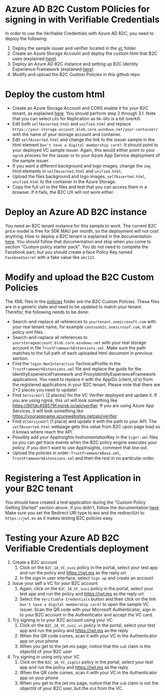# Azure AD B2C Custom POlicies for signing in with Verifiable Credentials

In order to use the Verifiable Credentials with Azure AD B2C, you need to deploy the following:

1. Deploy the sample issuer and verifier located in the [vc](/vc) folder
1. Create an Azure Storage Account and deploy the custom html that B2C uses (explained [here](https://docs.microsoft.com/en-us/azure/active-directory-b2c/customize-ui-with-html?pivots=b2c-user-flow#2-create-an-azure-blob-storage-account))
1. Deploy an Azure AD B2C instance and setting up B2C Identity Experience Framework (explained [here](https://docs.microsoft.com/en-us/azure/active-directory-b2c/custom-policy-get-started))
1. Modify and upload the B2C Custom Policies in this github repo

# Deploy the custom html

- Create an Azure Storage Account and CORS enable it for your B2C tenant, as explained [here](https://docs.microsoft.com/en-us/azure/active-directory-b2c/customize-ui-with-html?pivots=b2c-user-flow#2-create-an-azure-blob-storage-account). You should perform step 2 through 3.1. Note that you can select `LRS` for Replication as `RA-GRS` is a bit overkill.
- Edit both `selfAsserted.html` and `unified.html` and replace `https://your-storage-account.blob.core.windows.net/your-container/` with the name of your storage account and container.
- Edit `selfAsserted.html` and change the link to the issuer sample in the html element `Don't have a digital membership card?`. It should point to your deployed VC sample issuer. Again, this would either point to your `ngrok` process for the issuer or to your Azure App Service deployment of the sample issuer.  
- If you want a different background and logo images, change the `img` html elements in `selfAsserted.html` and `unified.html`. 
- Upload the files background and logo images, `selfAsserted.html`, `unified.html` to the container in the Azure Storage.
- Copy the full url to the files and test that you can access them in a browser. If it fails, the B2C UX will not work either.

# Deploy an Azure AD B2C instance

You need an B2C tenant instance for this sample to work. The current B2C price model is free for 50K MAU per month, so the deployment will not cost anything. How to deploy a B2C tenant is explained in the documentation [here](https://docs.microsoft.com/en-us/azure/active-directory-b2c/custom-policy-get-started). You should follow that documentation and stop when you come to section "Custom policy starter pack". You do not need to complete the Facebook part, but you should create a face Policy Key named `FacebookSecret` with a fake value like `abc123`.

# Modify and upload the B2C Custom Policies

The XML files in the [policies](/policies) folder are the B2C Custom Policies. These files are in a generic state and need to be updated to match your tenant. Therefor, the following needs to be done:

- Search-and-replace all references to `yourtenant.onmicrosoft.com` with your real tenant name, for example `contosob2c.onmicrosof.com`, in all policy xml files.
- Search-and-replace all references to `yourstorageaccount.blob.core.windows.net` with your real storage account in file `TrustFrameworkExtensions.xml`. Make sure the path matches to the full path of each uploaded html document in previous section.
- Find the `login-NonInteractive` TechnicalProfile in the `TrustFrameworkExtensions.xml` file and replace the guids for the IdentityExperienceFramework and ProxyIdentityExperienceFramework applications. You need to replace it with the AppIDs (client_id's) from the registered applications in your B2C tenant. Please note that there are 2+2 places you need to update!
- Find `ServiceUrl` (2 places) for the VC Verifier deployed and update it.
If you are using ngrok, this url will look something like https://901dc458579f.ngrok.io/api/verifier. If you are using Azure App Services, it will look something like https://yourappname.azurewebsites.net/api/verifier
- Find `VCServiceUrl` (1 place) and update it with the path to your API. The `selfAsserted.html` webpage gets this value from B2C upon page load so it knows where reach the API.
- Possibly add your AppInsights InstrumentationKey in the `Sign*.xml` files so you can get trace events when the B2C policy engine executes your policy. If you don't want to use AppInsights, comment that line out.
- Upload the policies in order: `TrustFrameworkBase.xml`, `TrustFrameworkExtensions.xml` and then the rest in no particular order.
 
# Registering a Test Application in your B2C tenant

You should have created a test application during the "Custom Policy Getting Started" section above. If you didn't, follow the documentation [here](https://docs.microsoft.com/en-us/azure/active-directory-b2c/tutorial-register-applications?tabs=app-reg-ga). Make sure you set the Redirect URI type to `Web` and the redirectUri to `https://jwt.ms` as it makes testing B2C policies easy.

# Testing your Azure AD B2C Verifiable Credentials deployment

1. Create a B2C account
    1. Click on the `B2C_1A_VC_susi` policy in the portal, select your test app and run the policy and https://jwt.ms as the reply url.
    1. In the sign in user interface, select `Sign up` and create an account
1. Issue your self a VC for your B2C account
    1. Again, click on the `B2C_1A_VC_susi` policy in the portal, select your test app and run the policy and https://jwt.ms as the reply url.
    1. Select the `Verifiable Credentials` button and then click on the link `Don't have a digital membership card?` to open the sample VC issuer. Scan the QR code with your Microsoft Authenticator, sign in to your B2C account in the Authenticator and accept the VC card. 
1. Try signing in to your B2C account using your VC
    1. Click on the `B2C_1A_VC_susi_vc`  policy in the portal, select your test app and run the policy and https://jwt.ms as the reply 
    1. When the QR code comes, scan it with your VC in the Authenticator app on your phone
    1. When you get to the jwt.ms page, notice that the `sub` claim is the objectId of your B2C user
1. Try signing in using only your VC
    1. Click on the `B2C_1A_VC_signin`  policy in the portal, select your test app and run the policy and https://jwt.ms as the reply 
    1. When the QR code comes, scan it with your VC in the Authenticator app on your phone
    1. When you get to the jwt.ms page, notice that the `sub` claim is not the objectId of your B2C user, but the `did` from the VC.